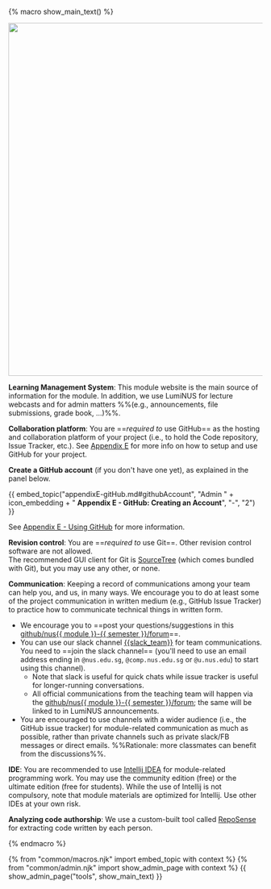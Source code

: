 {% macro show_main_text() %}
<div id="main">

<img src="{{baseUrl}}/admin/images/toolsList.png" style="width: 700px"><br>

**Learning Management System**: This module website is the main source of information for the module. In addition, we use LumiNUS for lecture webcasts and for admin matters %%(e.g., announcements, file submissions, grade book, ...)%%.

<div id="github">

**Collaboration platform**: You are ==_required to_ use GitHub== as the hosting and collaboration platform of your project (i.e., to hold the Code repository, Issue Tracker, etc.). See [Appendix E]({{baseUrl}}/admin/index.html#admin-appendixE-github) for more info on how to setup and use GitHub for your project.

<box>

**Create a GitHub account** (if you don't have one yet), as explained in the panel below.

{{ embed_topic("appendixE-gitHub.md#githubAccount", "Admin " + icon_embedding + " **Appendix E - GitHub: Creating an Account**", "-", "2") }}

</box>

See [Appendix E - Using GitHub](appendixE-gitHub.html) for more information.

</div>


<div id="rcs">

**Revision control**: You are ==_required to_ use Git==. Other revision control software are not allowed.  
The recommended GUI client for Git is [SourceTree](https://www.sourcetreeapp.com/) (which comes bundled with Git), but you may use any other, or none.


</div>

<div id="communication">

**Communication**: Keeping a record of communications among your team can help you, and us, in many ways. We encourage you to do at least some of the project communication in written medium (e.g., GitHub Issue Tracker) to practice how to communicate technical things in written form.
 * We encourage you to ==post your questions/suggestions in this [github/nus{{ module }}-{{ semester }}/forum]({{module_org}}/forum/issues)==.
 * You can use our slack channel [{{slack_team}}]({{slack_team}}) for team communications. You need to ==join the slack channel== (you'll need to use an email address ending in `@nus.edu.sg`, `@comp.nus.edu.sg` or `@u.nus.edu`) to start using this channel).
   * Note that slack is useful for quick chats while issue tracker is useful for longer-running conversations.
   * All official communications from the teaching team will happen via the [github/nus{{ module }}-{{ semester }}/forum]({{module_org}}/forum/issues); the same will be linked to in LumiNUS announcements.
 * You are encouraged to use channels with a wider audience (i.e., the GitHub issue tracker) for module-related communication as much as possible, rather than private channels such as private slack/FB messages or direct emails. %%Rationale: more classmates can benefit from the discussions%%.

</div>


**IDE**: You are recommended to use [Intellij IDEA](https://www.jetbrains.com/idea/) for module-related programming work. You may use the community edition (free) or the ultimate edition (free for students). While the use of Intellij is not compulsory, note that module materials are optimized for Intellij. Use other IDEs at your own risk. 


**Analyzing code authorship**: We use a custom-built tool called [RepoSense](https://github.com/reposense/RepoSense) for extracting code written by each person.

<include src="reposenseCompatibility.md#main" />

</div>
{% endmacro %}

{% from "common/macros.njk" import embed_topic with context %}
{% from "common/admin.njk" import show_admin_page with context %}
{{ show_admin_page("tools", show_main_text) }}
